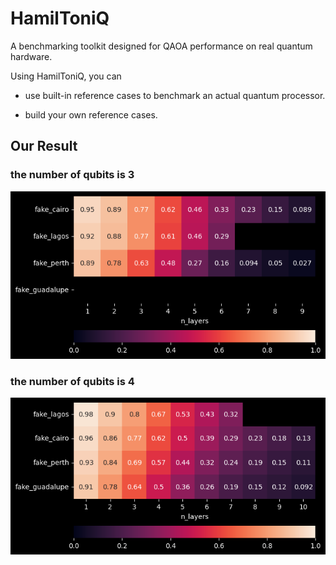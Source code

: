 # HamilToniQ
A benchmarking toolkit designed for QAOA performance on real quantum hardware.

Using HamilToniQ, you can

* use built-in reference cases to benchmark an actual quantum processor.

* build your own reference cases.

## Our Result

### the number of qubits is 3

![dim_3](./HamilToniQ/our_results/dim_3.png)

### the number of qubits is 4

![dim_4](./HamilToniQ/our_results/dim_4.png)
